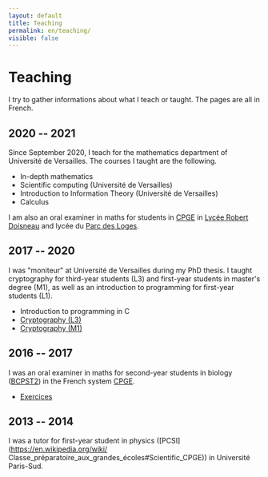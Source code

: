 ```yaml
---
layout: default
title: Teaching
permalink: en/teaching/
visible: false
---
```

# Teaching

I try to gather informations about what I teach or taught. The pages are all in
French.

## 2020 -- 2021

Since September 2020, I teach for the mathematics department of Université de
Versailles. The courses I taught are the following.

* In-depth mathematics
* Scientific computing (Université de Versailles)
* Introduction to Information Theory (Université de Versailles)
* Calculus

I am also an oral examiner in maths for students in
[CPGE](https://en.wikipedia.org/wiki/Classe_pr%C3%A9paratoire_aux_grandes_%C3%A9coles)
in [Lycée Robert Doisneau](/teaching/colles/doisneau) and lycée du
[Parc des Loges](/teaching/colles/parcdesloges).

## 2017 -- 2020

I was "moniteur" at Université de Versailles during my PhD
thesis. I taught cryptography for third-year students (L3) and first-year
students in master's degree (M1), as well as an introduction to programming for
first-year students (L1).
* Introduction to programming in C
* [Cryptography (L3)](/teaching/crypto-l3)
* [Cryptography (M1)](/teaching/crypto-m1)

## 2016 -- 2017

I was an oral examiner in maths for second-year students in biology
([BCPST2](https://en.wikipedia.org/wiki/Classe_préparatoire_aux_grandes_écoles#Scientific_CPGE))
in the French system
[CPGE](https://en.wikipedia.org/wiki/Classe_pr%C3%A9paratoire_aux_grandes_%C3%A9coles). 
* [Exercices](/teaching/colles/jprevert)

## 2013 -- 2014

I was a tutor for first-year student in physics
([PCSI](https://en.wikipedia.org/wiki/
Classe_préparatoire_aux_grandes_écoles#Scientific_CPGE)) in Université
Paris-Sud.
